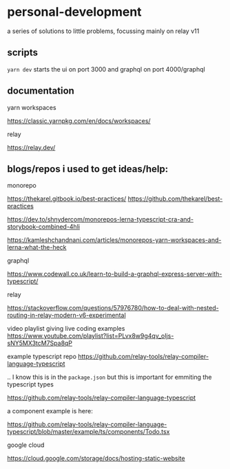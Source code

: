 
# personal-development

a series of solutions to little problems, focussing mainly on relay v11


## scripts 

`yarn dev` starts the ui on port 3000 and graphql on port 4000/graphql


## documentation

yarn workspaces

https://classic.yarnpkg.com/en/docs/workspaces/

relay

https://relay.dev/

## blogs/repos i used to get ideas/help:

monorepo

https://thekarel.gitbook.io/best-practices/
https://github.com/thekarel/best-practices

https://dev.to/shnydercom/monorepos-lerna-typescript-cra-and-storybook-combined-4hli

https://kamleshchandnani.com/articles/monorepos-yarn-workspaces-and-lerna-what-the-heck


graphql

https://www.codewall.co.uk/learn-to-build-a-graphql-express-server-with-typescript/


relay

https://stackoverflow.com/questions/57976780/how-to-deal-with-nested-routing-in-relay-modern-v6-experimental

video playlist giving live coding examples
https://www.youtube.com/playlist?list=PLvx8w9g4qv_oIjs-sNY5MX3tcM7Spa8qP

example typescript repo
https://github.com/relay-tools/relay-compiler-language-typescript


.. I know this is in the `package.json` but this is important for emmiting the typescript types

https://github.com/relay-tools/relay-compiler-language-typescript

a component example is here:

https://github.com/relay-tools/relay-compiler-language-typescript/blob/master/example/ts/components/Todo.tsx



google cloud 

https://cloud.google.com/storage/docs/hosting-static-website

